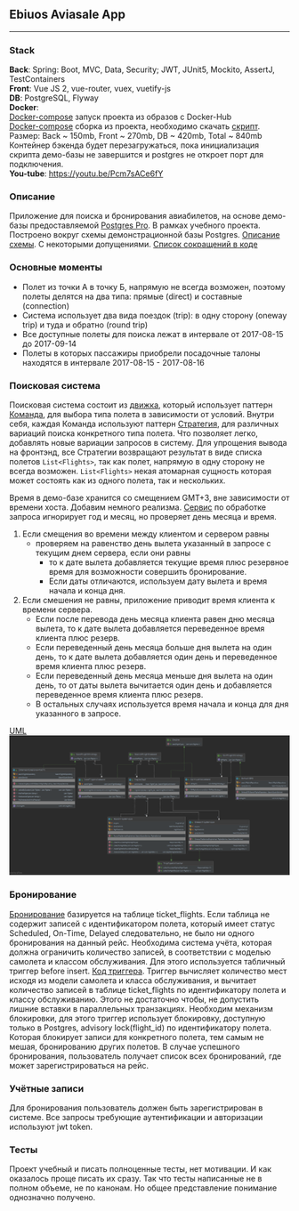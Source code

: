##  Ebiuos Aviasale App ##
***
### Stack ###
**Back**:
Spring: Boot, MVC, Data, Security; JWT, JUnit5, Mockito, AssertJ, TestContainers
<br/>
**Front**:
Vue JS 2, vue-router, vuex, vuetify-js
<br/>
**DB**:
PostgreSQL, Flyway
<br/>
**Docker**:<br/> [Docker-compose](docker-compose.yaml) запуск проекта из образов с Docker-Hub<br/>
[Docker-compose](docker/docker-compose.yaml) сборка из проекта, необходимо скачать 
[скрипт](https://edu.postgrespro.ru/demo-small.zip). <br/>
Размер: Back ~ 150mb, Front ~ 270mb, DB ~ 420mb, Total ~ 840mb<br/>
Контейнер бэкенда будет перезагружаться, пока инициализация скрипта демо-базы не завершится и
postgres не откроет порт для подключения.<br/>
**You-tube**: https://youtu.be/Pcm7sACe6fY

### Описание ###
Приложение для поиска и бронирования авиабилетов, на основе демо-базы предоставляемой
[Postgres Pro](https://postgrespro.ru/education/demodb). В рамках учебного проекта. 
Построено вокруг схемы демонстрационной базы Postgres. 
[Описание схемы](https://postgrespro.ru/docs/postgrespro/10/apjs03.html).
С некоторыми допущениями.
[Список сокращений в коде](abbriviation.md)

### Основные моменты ### 

* Полет из точки А в точку Б, напрямую не всегда возможен, 
поэтому полеты делятся на два типа: прямые (direct) и составные (connection) <br/>
* Система использует два вида поездок (trip): 
в одну сторону (oneway trip) и туда и обратно (round trip)<br/>
* Все доступные полеты для поиска лежат в интервале от 2017-08-15 до 2017-09-14<br/>
* Полеты в которых пассажиры приобрели посадочные талоны находятся в интервале 2017-08-15 - 2017-08-16 

### Поисковая система ###
Поисковая система состоит из [движка](src/main/java/com/ebious/aviasale/service/searchFlight/engine/EngineImpl.java), 
который использует паттерн [Команда](src/main/java/com/ebious/aviasale/service/searchFlight/searchCommand),
для выбора типа полета в зависимости от условий. Внутри себя, 
каждая Команда используют паттерн [Стратегия](src/main/java/com/ebious/aviasale/service/searchFlight/strategies),
для различных вариаций поиска конкретного типа полета. 
Что позволяет легко, добавлять новые вариации запросов в систему. 
Для упрощения вывода на фронтэнд, все Стратегии возвращают результат в виде списка полетов `List<Flights>`,
так как полет, напрямую в одну сторону не всегда возможен. 
`List<Flights>` некая атомарная сущность которая может состоять как из одного полета, так и нескольких.<br/>

Время в демо-базе хранится со смещением GMT+3, вне зависимости от времени хоста. Добавим немного реализма.
[Сервис](src/main/java/com/ebious/aviasale/service/SearchQueryService.java)
по обработке запроса игнорирует год и месяц, но проверяет день месяца и время.
1. Если смещения во времени между клиентом и сервером равны 
    + проверяем на равенство день вылета указанный в запросе с текущим днем сервера, если они равны
        - то к дате вылета добавляется текущие время 
         плюс резервное время для возможности совершить бронирование. 
        - Если даты отличаются, используем дату вылета и время начала и конца дня.
2. Если смешения не равны, приложение приводит время клиента к времени сервера.
    + Если после перевода день месяца клиента равен дню месяца вылета, 
      то к дате вылета добавляется переведенное время клиента плюс резерв.
    + Если переведенный день месяца больше дня вылета на один день, 
      то к дате вылета добавляется один день и переведенное время клиента плюс резерв.
    + Если переведенный день месяца меньше дня вылета на один день, 
      то от даты вылета вычитается один день и добавляется переведенное время клиента плюс резерв.
    + В остальных случаях используется время начала и конца для дня указанного в запросе.

[UML](SearchFlights.png)
![Screenshot](SearchFlights.png)

### Бронирование ###
[Бронирование](src/main/java/com/ebious/aviasale/service/TryBookingService.java) базируется на таблице ticket_flights. 
Если таблица не содержит записей с идентификатором полета, который имеет статус Scheduled, On-Time, Delayed
следовательно, не было ни одного бронирования на данный рейс. Необходима система учёта, 
которая должна ограничить количество записей, в соответствии с моделью самолета и классом обслуживания. 
Для этого используется табличный триггер before insert. [Код триггера](src/main/resources/db/migration/V4__add_booking_system.sql). 
Триггер вычисляет количество мест исходя из модели самолета и класса обслуживания, 
и вычитает количество записей в таблице ticket_flights
по идентификатору полета и классу обслуживанию. 
Этого не достаточно чтобы, не допустить лишние вставки в параллельных транзакциях. 
Необходим механизм блокировки, для этого триггер использует блокировку, 
доступную только в Postgres, advisory lock(flight_id) по идентификатору полета. 
Которая блокирует записи для конкретного полета, тем самым не мешая,
бронированию других полетов. В случае успешного бронирования, 
пользователь получает список всех бронирований, где может зарегистрироваться на рейс.

### Учётные записи ### 

Для бронирования пользователь должен быть зарегистрирован в системе. 
Все запросы требующие аутентификации и авторизации используют jwt token.

### Тесты ### 
Проект учебный и писать полноценные тесты, нет мотивации. 
И как оказалось проще писать их сразу.
Так что тесты написанные не в полном объеме, не по канонам.
Но общее представление понимание однозначно получено.

 